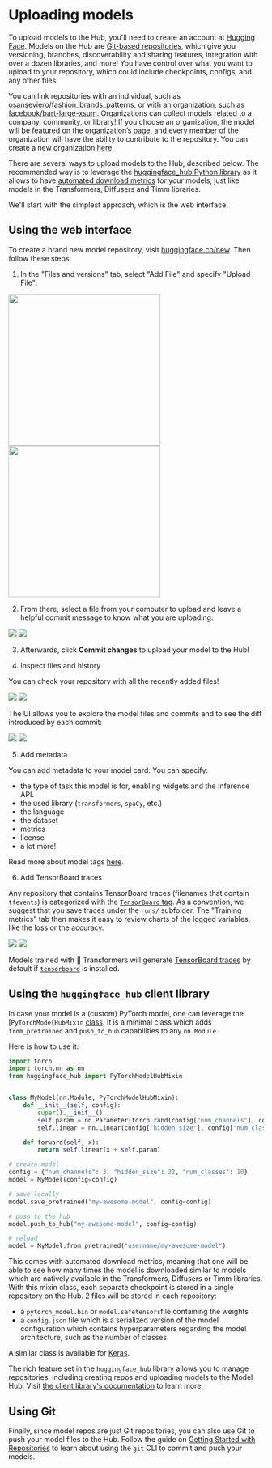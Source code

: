 # Uploading models

To upload models to the Hub, you'll need to create an account at [Hugging Face](https://huggingface.co/join). Models on the Hub are [Git-based repositories](./repositories), which give you versioning, branches, discoverability and sharing features, integration with over a dozen libraries, and more! You have control over what you want to upload to your repository, which could include checkpoints, configs, and any other files.

You can link repositories with an individual, such as [osanseviero/fashion_brands_patterns](https://huggingface.co/osanseviero/fashion_brands_patterns), or with an organization, such as [facebook/bart-large-xsum](https://huggingface.co/facebook/bart-large-xsum). Organizations can collect models related to a company, community, or library! If you choose an organization, the model will be featured on the organization’s page, and every member of the organization will have the ability to contribute to the repository. You can create a new organization [here](https://huggingface.co/organizations/new).

There are several ways to upload models to the Hub, described below. The recommended way is to leverage the [huggingface_hub Python library](#using-the-huggingface_hub-client-library) as it allows to have [automated download metrics](https://huggingface.co/docs/hub/models-download-stats) for your models, just like models in the Transformers, Diffusers and Timm libraries.

We'll start with the simplest approach, which is the web interface.

## Using the web interface

To create a brand new model repository, visit [huggingface.co/new](http://huggingface.co/new). Then follow these steps:

1. In the "Files and versions" tab, select "Add File" and specify "Upload File":

<div class="flex justify-center">
<img class="block dark:hidden" width="300" src="https://huggingface.co/datasets/huggingface/documentation-images/resolve/main/hub/add-file.png"/>
<img class="hidden dark:block" width="300" src="https://huggingface.co/datasets/huggingface/documentation-images/resolve/main/hub/add-file-dark.png"/>
</div>

2. From there, select a file from your computer to upload and leave a helpful commit message to know what you are uploading:

<div class="flex justify-center">
<img class="block dark:hidden" src="https://huggingface.co/datasets/huggingface/documentation-images/resolve/main/hub/commit-file.png"/>
<img class="hidden dark:block" src="https://huggingface.co/datasets/huggingface/documentation-images/resolve/main/hub/commit-file-dark.png"/>
</div>

3. Afterwards, click **Commit changes** to upload your model to the Hub!

4. Inspect files and history

You can check your repository with all the recently added files!

<div class="flex justify-center">
<img class="block dark:hidden" src="https://huggingface.co/datasets/huggingface/documentation-images/resolve/main/hub/repo_with_files.png"/>
<img class="hidden dark:block" src="https://huggingface.co/datasets/huggingface/documentation-images/resolve/main/hub/repo_with_files-dark.png"/>
</div>

The UI allows you to explore the model files and commits and to see the diff introduced by each commit:

<div class="flex justify-center">
<img class="block dark:hidden" src="https://huggingface.co/datasets/huggingface/documentation-images/resolve/main/hub/explore_history.gif"/>
<img class="hidden dark:block" src="https://huggingface.co/datasets/huggingface/documentation-images/resolve/main/hub/explore_history-dark.gif"/>
</div>

5. Add metadata

You can add metadata to your model card. You can specify:
* the type of task this model is for, enabling widgets and the Inference API.
* the used library (`transformers`, `spaCy`, etc.)
* the language
* the dataset
* metrics
* license
* a lot more!

Read more about model tags [here](./model-cards#model-card-metadata).

6. Add TensorBoard traces

Any repository that contains TensorBoard traces (filenames that contain `tfevents`) is categorized with the [`TensorBoard` tag](https://huggingface.co/models?filter=tensorboard). As a convention, we suggest that you save traces under the `runs/` subfolder. The "Training metrics" tab then makes it easy to review charts of the logged variables, like the loss or the accuracy.

<div class="flex justify-center">
<img class="block dark:hidden" src="https://huggingface.co/datasets/huggingface/documentation-images/resolve/main/hub/tensorboard.png"/>
<img class="hidden dark:block" src="https://huggingface.co/datasets/huggingface/documentation-images/resolve/main/hub/tensorboard-dark.png"/>
</div>

Models trained with 🤗 Transformers will generate [TensorBoard traces](https://huggingface.co/docs/transformers/main_classes/callback#transformers.integrations.TensorBoardCallback) by default if [`tensorboard`](https://pypi.org/project/tensorboard/) is installed.

## Using the `huggingface_hub` client library

In case your model is a (custom) PyTorch model, one can leverage the [`PyTorchModelHubMixin` [class](https://huggingface.co/docs/huggingface_hub/package_reference/mixins#huggingface_hub.PyTorchModelHubMixin). It is a minimal class which adds `from_pretrained` and `push_to_hub` capabilities to any `nn.Module`. 

Here is how to use it:

```python
import torch
import torch.nn as nn
from huggingface_hub import PyTorchModelHubMixin


class MyModel(nn.Module, PyTorchModelHubMixin):
    def __init__(self, config):
        super().__init__()
        self.param = nn.Parameter(torch.rand(config["num_channels"], config["hidden_size"]))
        self.linear = nn.Linear(config["hidden_size"], config["num_classes"])

    def forward(self, x):
        return self.linear(x + self.param)

# create model
config = {"num_channels": 3, "hidden_size": 32, "num_classes": 10}
model = MyModel(config=config)

# save locally
model.save_pretrained("my-awesome-model", config=config)

# push to the hub
model.push_to_hub("my-awesome-model", config=config)

# reload
model = MyModel.from_pretrained("username/my-awesome-model")
```

This comes with automated download metrics, meaning that one will be able to see how many times the model is downloaded similar to models which are natively available in the Transformers, Diffusers or Timm libraries. With this mixin class, each separate checkpoint is stored in a single repository on the Hub. 2 files will be stored in each repository:

- a `pytorch_model.bin` or `model.safetensors`file containing the weights
- a `config.json` file which is a serialized version of the model configuration which contains hyperparameters regarding the model architecture, such as the number of classes.

A similar class is available for [Keras](https://huggingface.co/docs/huggingface_hub/package_reference/mixins#huggingface_hub.KerasModelHubMixin).

The rich feature set in the `huggingface_hub` library allows you to manage repositories, including creating repos and uploading models to the Model Hub. Visit [the client library's documentation](https://huggingface.co/docs/huggingface_hub/index) to learn more.

## Using Git

Finally, since model repos are just Git repositories, you can also use Git to push your model files to the Hub. Follow the guide on [Getting Started with Repositories](repositories-getting-started) to learn about using the `git` CLI to commit and push your models.
